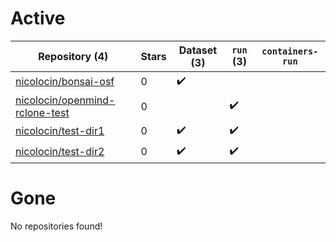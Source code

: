 # Active
| Repository (4) | Stars | Dataset (3) | `run` (3) | `containers-run` |
| --- | --- | --- | --- | --- |
| [nicolocin/bonsai-osf](https://github.com/nicolocin/bonsai-osf) | 0 | :heavy_check_mark: |  |  |
| [nicolocin/openmind-rclone-test](https://github.com/nicolocin/openmind-rclone-test) | 0 |  | :heavy_check_mark: |  |
| [nicolocin/test-dir1](https://github.com/nicolocin/test-dir1) | 0 | :heavy_check_mark: | :heavy_check_mark: |  |
| [nicolocin/test-dir2](https://github.com/nicolocin/test-dir2) | 0 | :heavy_check_mark: | :heavy_check_mark: |  |

# Gone
No repositories found!
